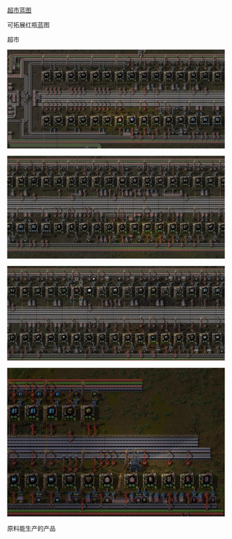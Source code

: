 [超市蓝图](超市蓝图.txt)

可拓展红瓶蓝图

超市

![image-20220821132904586](images/image-20220821132904586.png)



![image-20220821132916751](images/image-20220821132916751.png)



![image-20220821132926930](images/image-20220821132926930.png)



![image-20220821132950578](images/image-20220821132950578.png)

原料能生产的产品

 
